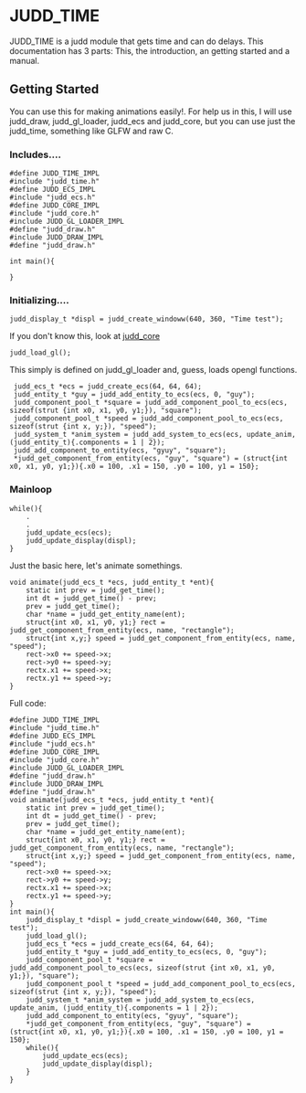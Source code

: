 # JUDD_TIME

JUDD_TIME is a judd module that gets time and can do delays. This documentation has 3 parts: This, the introduction, an getting started and a manual.

## Getting Started

You can use this for making animations easily!. For help us in this, I will use judd_draw, judd_gl_loader, judd_ecs and judd_core, but you can use just the judd_time, something like GLFW and raw C.

### Includes....

    
    #define JUDD_TIME_IMPL
    #include "judd_time.h"
    #define JUDD_ECS_IMPL
    #include "judd_ecs.h"
    #define JUDD_CORE_IMPL
    #include "judd_core.h"
    #include JUDD_GL_LOADER_IMPL
    #define "judd_draw.h"
    #include JUDD_DRAW_IMPL
    #define "judd_draw.h"

    int main(){
    
    }

### Initializing....

    judd_display_t *displ = judd_create_windoww(640, 360, "Time test");
   
If you don't know this, look at  [judd_core](https://github.com/MarkChase3/judd_lib/blob/main/docs/judd_core.md)

    judd_load_gl();
    
This simply is defined on judd_gl_loader and, guess, loads opengl functions.

     judd_ecs_t *ecs = judd_create_ecs(64, 64, 64);
     judd_entity_t *guy = judd_add_entity_to_ecs(ecs, 0, "guy");
     judd_component_pool_t *square = judd_add_component_pool_to_ecs(ecs, sizeof(strut {int x0, x1, y0, y1;}), "square");
     judd_component_pool_t *speed = judd_add_component_pool_to_ecs(ecs, sizeof(strut {int x, y;}), "speed");
     judd_system_t *anim_system = judd_add_system_to_ecs(ecs, update_anim, (judd_entity_t){.components = 1 | 2});
     judd_add_component_to_entity(ecs, "gyuy", "square");
     *judd_get_component_from_entity(ecs, "guy", "square") = (struct{int x0, x1, y0, y1;}){.x0 = 100, .x1 = 150, .y0 = 100, y1 = 150};
### Mainloop

    while(){
        .
        .
        judd_update_ecs(ecs);
        judd_update_display(displ);
    }

Just the basic here, let's animate somethings.

    void animate(judd_ecs_t *ecs, judd_entity_t *ent){
        static int prev = judd_get_time();
        int dt = judd_get_time() - prev;
        prev = judd_get_time();
        char *name = judd_get_entity_name(ent);
        struct{int x0, x1, y0, y1;} rect = judd_get_component_from_entity(ecs, name, "rectangle");
        struct{int x,y;} speed = judd_get_component_from_entity(ecs, name, "speed");
        rect->x0 += speed->x;
        rect->y0 += speed->y;
        rectx.x1 += speed->x;
        rectx.y1 += speed->y;
    }
Full code:

    #define JUDD_TIME_IMPL
    #include "judd_time.h"
    #define JUDD_ECS_IMPL
    #include "judd_ecs.h"
    #define JUDD_CORE_IMPL
    #include "judd_core.h"
    #include JUDD_GL_LOADER_IMPL
    #define "judd_draw.h"
    #include JUDD_DRAW_IMPL
    #define "judd_draw.h"
    void animate(judd_ecs_t *ecs, judd_entity_t *ent){
        static int prev = judd_get_time();
        int dt = judd_get_time() - prev;
        prev = judd_get_time();
        char *name = judd_get_entity_name(ent);
        struct{int x0, x1, y0, y1;} rect = judd_get_component_from_entity(ecs, name, "rectangle");
        struct{int x,y;} speed = judd_get_component_from_entity(ecs, name, "speed");
        rect->x0 += speed->x;
        rect->y0 += speed->y;
        rectx.x1 += speed->x;
        rectx.y1 += speed->y;
    }
    int main(){
        judd_display_t *displ = judd_create_windoww(640, 360, "Time test");        
        judd_load_gl();
        judd_ecs_t *ecs = judd_create_ecs(64, 64, 64);
        judd_entity_t *guy = judd_add_entity_to_ecs(ecs, 0, "guy");
        judd_component_pool_t *square = judd_add_component_pool_to_ecs(ecs, sizeof(strut {int x0, x1, y0, y1;}), "square");
        judd_component_pool_t *speed = judd_add_component_pool_to_ecs(ecs, sizeof(strut {int x, y;}), "speed");
        judd_system_t *anim_system = judd_add_system_to_ecs(ecs, update_anim, (judd_entity_t){.components = 1 | 2});
        judd_add_component_to_entity(ecs, "gyuy", "square");
        *judd_get_component_from_entity(ecs, "guy", "square") = (struct{int x0, x1, y0, y1;}){.x0 = 100, .x1 = 150, .y0 = 100, y1 = 150};        
        while(){
            judd_update_ecs(ecs);
            judd_update_display(displ);
        }
    }
